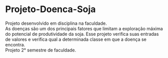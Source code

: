 # Projeto-Doenca-Soja
Projeto desenvolvido em disciplina na faculdade. \
As doenças são um dos principais fatores que limitam a exploração máxima do potencial de produtividade da soja.
Esse projeto verifica suas entradas de valores e verifica qual a determinada classe em que a doença se encontra.\
Projeto 2° semestre de faculdade.
